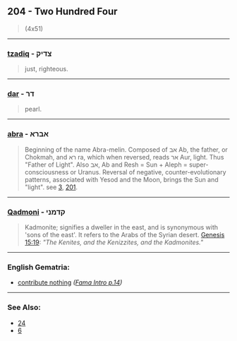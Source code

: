 ## 204 - Two Hundred Four
> (4x51)

---

### [tzadiq](/keys/TzDIQ) - צדיק
> just, righteous.

---

### [dar](/keys/DR) - דר
> pearl.

---

### [abra](/keys/ABRA) - אברא
> Beginning of the name Abra-melin. Composed of אב Ab, the father, or Chokmah, and רא ra, which when reversed, reads אר Aur, light. Thus "Father of Light". Also אב, Ab and Resh = Sun + Aleph = super-consciousness or Uranus. Reversal of negative, counter-evolutionary patterns, associated with Yesod and the Moon, brings the Sun and "light". see [3](3), [201](201).

---

### [Qadmoni](/keys/QDMNI) - קדמני
> Kadmonite; signifies a dweller in the east, and is synonymous with 'sons of the east'. It refers to the Arabs of the Syrian desert. [Genesis 15:19](http://biblehub.com/genesis/15-19.htm): *"The Kenites, and the Kenizzites, and the Kadmonites."*

---

### English Gematria:

- [contribute nothing](/english?word=contribute+nothing) *([Fama Intro p.14](https://archive.org/stream/fameconfessionof00vaug#page/n14/mode/2up))*

---

### See Also:

- [24](24)
- [6](6)
